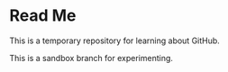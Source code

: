 # Read Me

This is a temporary repository for learning about GitHub.

This is a sandbox branch for experimenting.
